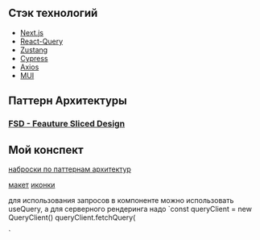 ## Стэк технологий

- [Next.js](https://nextjs.org/docs)
- [React-Query](https://tanstack.com/query/v3/docs/react/overview)
- [Zustang](https://docs.pmnd.rs/zustand/getting-started/introduction)
- [Cypress](https://docs.cypress.io/guides/overview/why-cypress)
- [Axios](https://axios-http.com/ru/docs/intro)
- [MUI](https://mui.com/material-ui/getting-started/overview/)


## Паттерн Архитектуры 
### [FSD - Feauture Sliced Design](https://feature-sliced.design/docs)

## Мой конспект

[наброски по паттернам архитектур](https://www.figma.com/file/M8Y98RdKR1cEqUbt20lWXk/front-end-application-architecture-design?node-id=0-1&t=PaAFkV6QrAAhjj5w-0)


[макет](https://github.com/devias-io/material-kit-react)
[иконки](https://heroicons.com/)



для использования запросов в компоненте можно использовать useQuery, а для серверного рендеринга надо 
`const queryClient = new QueryClient()
queryClient.fetchQuery(

`
